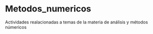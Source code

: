 # Metodos_numericos
Actividades realacionadas a temas de la materia de análisis y métodos númericos
